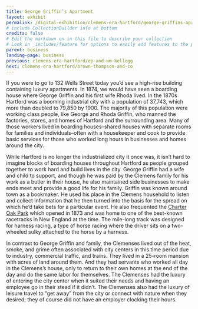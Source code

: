 ```yaml
---
title: George Griffin’s Apartment
layout: exhibit
permalink: /digital-exhibition/clemens-era-hartford/george-griffins-apartment.html
# include CollectionBuilder info at bottom
credits: false
# Edit the markdown on in this file to describe your collection
# Look in _includes/feature for options to easily add features to the page
parent: business
landing-page: business
previous: clemens-era-hartford/ep-and-wm-kellogg
next: clemens-era-hartford/brown-thompson-and-co
---
```


If you were to go to 132 Wells Street today you’d see a high-rise building containing luxury apartments. In 1874, we would have seen a boarding house where George Griffin and his first wife Rhoda lived. In the 1870s Hartford was a booming industrial city with a population of 37,743, which more than doubled to 79,850 by 1900. The majority of this population were working class people, like George and Rhoda Griffin, who manned the factories, stores, and homes of Hartford and the surrounding area. Many of those workers lived in boarding houses–shared houses with separate rooms for families and individuals–often with a housekeeper and cook to provide basic services for those who worked long hours in businesses and homes around the city.

While Hartford is no longer the industrialized city it once was, it isn’t hard to imagine blocks of boarding houses throughout Hartford as people grouped together to work hard and build lives in the city. George Griffin had a wife and child to support, and though he was paid by the Clemens family for his work as a butler in their house, he also maintained side businesses to make ends meet and provide a good life for his family. Griffin was known around town as a bookmaker. He used his place in the Clemens household to listen and collect information that he then turned into the basis for the spread on which he’d take bets for a particular event. He also frequented the <a href="https://connecticuthistory.org/and-theyre-off-harness-racing-at-charter-oak-park/">Charter Oak Park</a> which opened in 1873 and was home to one of the best-known racetracks in New England at the time. The mile-long track was designed for harness racing, a type of horse racing where the driver sits on a two-wheeled sulky attached to the horse by a harness. 

In contrast to George Griffin and family, the Clemenses lived out of the heat, smoke, and grime often associated with city centers in this time period due to industry, commercial traffic, and trains. They lived in a 25-room mansion with acres of land around them. And they had servants who worked all day in the Clemens’s house, only to return to their own homes at the end of the day and do the same labor for themselves. The Clemenses had the luxury of entering the city center when it suited their needs and having an employee go in their stead if it didn’t. The Clemenses also had the luxury of leisure travel to “get away” from the city or connect with nature when they desired; they of course did not have an employer clocking their hours.
